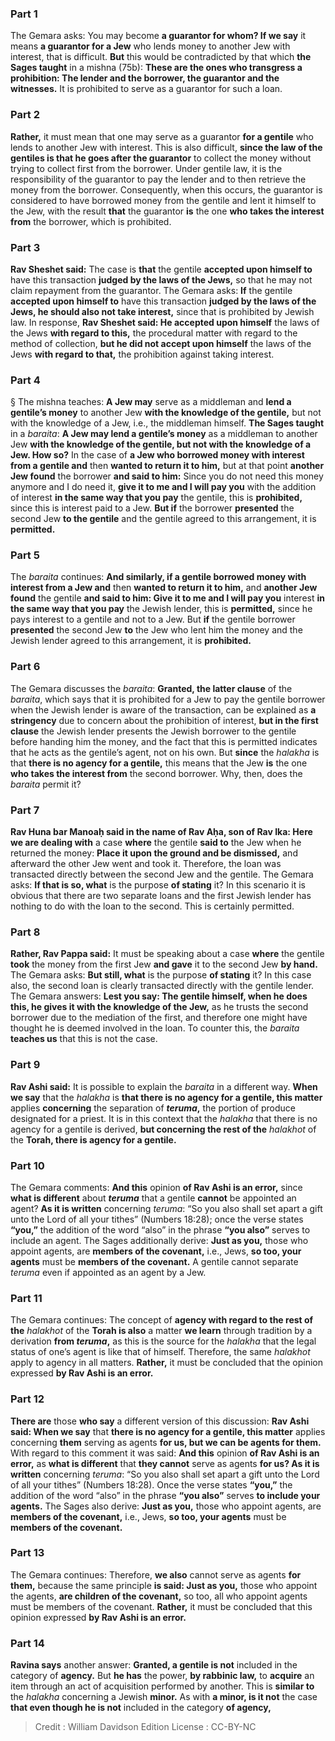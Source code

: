 
### Part 1
The Gemara asks: You may become <b>a guarantor for whom? If we say</b> it means <b>a guarantor for a Jew</b> who lends money to another Jew with interest, that is difficult. <b>But</b> this would be contradicted by that which <b>the Sages taught</b> in a mishna (75b): <b>These are the ones who transgress a prohibition: The lender and the borrower, the guarantor and the witnesses.</b> It is prohibited to serve as a guarantor for such a loan.

### Part 2
<b>Rather,</b> it must mean that one may serve as a guarantor <b>for a gentile</b> who lends to another Jew with interest. This is also difficult, <b>since the law of the gentiles is that he goes after the guarantor</b> to collect the money without trying to collect first from the borrower. Under gentile law, it is the responsibility of the guarantor to pay the lender and to then retrieve the money from the borrower. Consequently, when this occurs, the guarantor is considered to have borrowed money from the gentile and lent it himself to the Jew, with the result <b>that</b> the guarantor <b>is</b> the one <b>who takes the interest from</b> the borrower, which is prohibited.

### Part 3
<b>Rav Sheshet said:</b> The case is <b>that</b> the gentile <b>accepted upon himself to</b> have this transaction <b>judged by the laws of the Jews,</b> so that he may not claim repayment from the guarantor. The Gemara asks: <b>If</b> the gentile <b>accepted upon himself to</b> have this transaction <b>judged by the laws of the Jews, he should also not take interest,</b> since that is prohibited by Jewish law. In response, <b>Rav Sheshet said: He accepted upon himself</b> the laws of the Jews <b>with regard to this,</b> the procedural matter with regard to the method of collection, <b>but he did not accept upon himself</b> the laws of the Jews <b>with regard to that,</b> the prohibition against taking interest.

### Part 4
§ The mishna teaches: <b>A Jew may</b> serve as a middleman and <b>lend a gentile’s money</b> to another Jew <b>with the knowledge of the gentile,</b> but not with the knowledge of a Jew, i.e., the middleman himself. <b>The Sages taught</b> in a <i>baraita</i>: <b>A Jew may lend a gentile’s money</b> as a middleman to another Jew <b>with the knowledge of the gentile, but not with the knowledge of a Jew. How so?</b> In the case of <b>a Jew who borrowed money with interest from a gentile and</b> then <b>wanted to return it to him,</b> but at that point <b>another Jew found</b> the borrower <b>and said to him:</b> Since you do not need this money anymore and I do need it, <b>give it to me and I will pay you</b> with the addition of interest <b>in the same way that you pay</b> the gentile, this is <b>prohibited,</b> since this is interest paid to a Jew. <b>But if</b> the borrower <b>presented</b> the second Jew <b>to the gentile</b> and the gentile agreed to this arrangement, it is <b>permitted.</b>

### Part 5
The <i>baraita</i> continues: <b>And similarly, if a gentile borrowed money with interest from a Jew and</b> then <b>wanted to return it to him,</b> and <b>another Jew found</b> the gentile <b>and said to him: Give it to me and I will pay you</b> interest <b>in the same way that you pay</b> the Jewish lender, this is <b>permitted,</b> since he pays interest to a gentile and not to a Jew. But <b>if</b> the gentile borrower <b>presented</b> the second Jew <b>to</b> the Jew who lent him the money and the Jewish lender agreed to this arrangement, it is <b>prohibited.</b>

### Part 6
The Gemara discusses the <i>baraita</i>: <b>Granted, the latter clause</b> of the <i>baraita</i>, which says that it is prohibited for a Jew to pay the gentile borrower when the Jewish lender is aware of the transaction, can be explained as <b>a stringency</b> due to concern about the prohibition of interest, <b>but in the first clause</b> the Jewish lender presents the Jewish borrower to the gentile before handing him the money, and the fact that this is permitted indicates that he acts as the gentile’s agent, not on his own. But <b>since</b> the <i>halakha</i> is that <b>there is no agency for a gentile,</b> this means that the Jew <b>is</b> the one <b>who takes the interest from</b> the second borrower. Why, then, does the <i>baraita</i> permit it?

### Part 7
<b>Rav Huna bar Manoaḥ said in the name of Rav Aḥa, son of Rav Ika: Here we are dealing with</b> a case <b>where</b> the gentile <b>said to</b> the Jew when he returned the money: <b>Place it upon the ground and be dismissed,</b> and afterward the other Jew went and took it. Therefore, the loan was transacted directly between the second Jew and the gentile. The Gemara asks: <b>If that is so, what</b> is the purpose <b>of stating</b> it? In this scenario it is obvious that there are two separate loans and the first Jewish lender has nothing to do with the loan to the second. This is certainly permitted.

### Part 8
<b>Rather, Rav Pappa said:</b> It must be speaking about a case <b>where</b> the gentile <b>took</b> the money from the first Jew <b>and gave</b> it to the second Jew <b>by hand.</b> The Gemara asks: <b>But still, what</b> is the purpose <b>of stating</b> it? In this case also, the second loan is clearly transacted directly with the gentile lender. The Gemara answers: <b>Lest you say: The gentile himself, when he does this, he gives it with the knowledge of the Jew,</b> as he trusts the second borrower due to the mediation of the first, and therefore one might have thought he is deemed involved in the loan. To counter this, the <i>baraita</i> <b>teaches us</b> that this is not the case.

### Part 9
<b>Rav Ashi said:</b> It is possible to explain the <i>baraita</i> in a different way. <b>When we say</b> that the <i>halakha</i> is <b>that there is no agency for a gentile, this matter</b> applies <b>concerning</b> the separation of <b><i>teruma</i>,</b> the portion of produce designated for a priest. It is in this context that the <i>halakha</i> that there is no agency for a gentile is derived, <b>but concerning the rest of the</b> <i>halakhot</i> of the <b>Torah, there is agency for a gentile.</b>

### Part 10
The Gemara comments: <b>And this</b> opinion <b>of Rav Ashi is an error,</b> since <b>what is different</b> about <b><i>teruma</i></b> that a gentile <b>cannot</b> be appointed an agent? <b>As it is written</b> concerning <i>teruma</i>: “So you also shall set apart a gift unto the Lord of all your tithes” (Numbers 18:28); once the verse states <b>“you,”</b> the addition of the word “also” in the phrase <b>“you also”</b> serves to include an agent. The Sages additionally derive: <b>Just as you,</b> those who appoint agents, are <b>members of the covenant,</b> i.e., Jews, <b>so too, your agents</b> must be <b>members of the covenant.</b> A gentile cannot separate <i>teruma</i> even if appointed as an agent by a Jew.

### Part 11
The Gemara continues: The concept of <b>agency with regard to the rest of the</b> <i>halakhot</i> of the <b>Torah is also</b> a matter <b>we learn</b> through tradition by a derivation <b>from <i>teruma</i>,</b> as this is the source for the <i>halakha</i> that the legal status of one’s agent is like that of himself. Therefore, the same <i>halakhot</i> apply to agency in all matters. <b>Rather,</b> it must be concluded that the opinion expressed <b>by Rav Ashi is an error.</b>

### Part 12
<b>There are</b> those <b>who say</b> a different version of this discussion: <b>Rav Ashi said: When we say</b> that <b>there is no agency for a gentile, this matter</b> applies concerning <b>them</b> serving as agents <b>for us, but we can be agents for them.</b> With regard to this comment it was said: <b>And this</b> opinion <b>of Rav Ashi is an error,</b> as <b>what is different</b> that <b>they cannot</b> serve as agents <b>for us? As it is written</b> concerning <i>teruma</i>: “So you also shall set apart a gift unto the Lord of all your tithes” (Numbers 18:28). Once the verse states <b>“you,”</b> the addition of the word “also” in the phrase <b>“you also”</b> serves <b>to include your agents.</b> The Sages also derive: <b>Just as you,</b> those who appoint agents, are <b>members of the covenant,</b> i.e., Jews, <b>so too, your agents</b> must be <b>members of the covenant.</b>

### Part 13
The Gemara continues: Therefore, <b>we also</b> cannot serve as agents <b>for them,</b> because the same principle <b>is said: Just as you,</b> those who appoint the agents, <b>are children of the covenant,</b> so too, all who appoint agents must be members of the covenant. <b>Rather,</b> it must be concluded that this opinion expressed <b>by Rav Ashi is an error.</b>

### Part 14
<b>Ravina says</b> another answer: <b>Granted, a gentile is not</b> included in the category of <b>agency.</b> But <b>he has</b> the power, <b>by rabbinic law,</b> to <b>acquire</b> an item through an act of acquisition performed by another. This is <b>similar to</b> the <i>halakha</i> concerning a Jewish <b>minor.</b> As with <b>a minor, is it not</b> the case <b>that even though he is not</b> included in the category <b>of agency,</b>

>Credit : William Davidson Edition
>License : CC-BY-NC